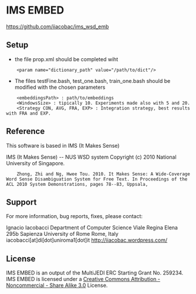 # IMS EMBED

https://github.com/iiacobac/ims_wsd_emb

## Setup

* the file prop.xml should be completed wiht

```
	<param name="dictionary_path" value="/path/to/dict"/>
```

* The files testFine.bash, test_one.bash, train_one.bash should be modified with the chosen parameters
```
	<embeddingsPath> : path/to/embeddings
	<WindowsSize> : tipically 10. Experiments made also with 5 and 20.
	<Strategy CON, AVG, FRA, EXP> : Integration strategy, best results with FRA and EXP.
```

## Reference

This software is based in IMS (It Makes Sense) 

IMS (It Makes Sense) -- NUS WSD system
Copyright (c) 2010 National University of Singapore.

        Zhong, Zhi and Ng, Hwee Tou. 2010. It Makes Sense: A Wide-Coverage Word Sense Disambiguation System for Free Text. In Proceedings of the ACL 2010 System Demonstrations, pages 78--83, Uppsala,



## Support

For more information, bug reports, fixes, please contact:

Ignacio Iacobacci
Department of Computer Science
Viale Regina Elena 295b
Sapienza University of Rome
Rome, Italy
iacobacci[at]di[dot]uniroma1[dot]it
http://iiacobac.wordpress.com/

## License

IMS EMBED is an output of the MultiJEDI ERC Starting Grant No. 259234. 
IMS EMBED is licensed under a [Creative Commons Attribution - Noncommercial - Share Alike 3.0](http://creativecommons.org/licenses/by-nc-sa/3.0/) License.
